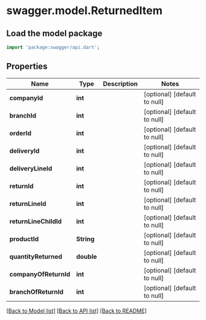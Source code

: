# swagger.model.ReturnedItem

## Load the model package
```dart
import 'package:swagger/api.dart';
```

## Properties
Name | Type | Description | Notes
------------ | ------------- | ------------- | -------------
**companyId** | **int** |  | [optional] [default to null]
**branchId** | **int** |  | [optional] [default to null]
**orderId** | **int** |  | [optional] [default to null]
**deliveryId** | **int** |  | [optional] [default to null]
**deliveryLineId** | **int** |  | [optional] [default to null]
**returnId** | **int** |  | [optional] [default to null]
**returnLineId** | **int** |  | [optional] [default to null]
**returnLineChildId** | **int** |  | [optional] [default to null]
**productId** | **String** |  | [optional] [default to null]
**quantityReturned** | **double** |  | [optional] [default to null]
**companyOfReturnId** | **int** |  | [optional] [default to null]
**branchOfReturnId** | **int** |  | [optional] [default to null]

[[Back to Model list]](../README.md#documentation-for-models) [[Back to API list]](../README.md#documentation-for-api-endpoints) [[Back to README]](../README.md)



